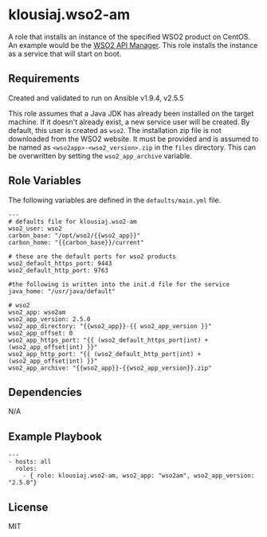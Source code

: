 klousiaj.wso2-am
=========
A role that installs an instance of the specified WSO2 product on CentOS. An example would be the [WSO2 API Manager](http://wso2.com/api-management/try-it/). This role installs the instance as a service that will start on boot.

Requirements
------------
Created and validated to run on Ansible v1.9.4, v2.5.5

This role assumes that a Java JDK has already been installed on the target machine. If it doesn't already exist, a new service user will be created. By default, this user is created as `wso2`. The installation zip file is not downloaded from the WSO2 website. It must be provided and is assumed to be named as `<wso2app>-<wso2_version>.zip` in the `files` directory. This can be overwritten by setting the `wso2_app_archive` variable.

Role Variables
--------------
The following variables are defined in the `defaults/main.yml` file.

    ---
    # defaults file for klousiaj.wso2-am
    wso2_user: wso2
    carbon_base: "/opt/wso2/{{wso2_app}}"
    carbon_home: "{{carbon_base}}/current"
    
    # these are the default ports for wso2 products
    wso2_default_https_port: 9443
    wso2_default_http_port: 9763
    
    #the following is written into the init.d file for the service
    java_home: "/usr/java/default"
    
    # wso2
    wso2_app: wso2am
    wso2_app_version: 2.5.0
    wso2_app_directory: "{{wso2_app}}-{{ wso2_app_version }}"
    wso2_app_offset: 0
    wso2_app_https_port: "{{ (wso2_default_https_port|int) + (wso2_app_offset|int) }}"
    wso2_app_http_port: "{{ (wso2_default_http_port|int) + (wso2_app_offset|int) }}"
    wso2_app_archive: "{{wso2_app}}-{{wso2_app_version}}.zip"

Dependencies
------------
N/A

Example Playbook
----------------

    ---
    - hosts: all
      roles:
        - { role: klousiaj.wso2-am, wso2_app: "wso2am", wso2_app_version: "2.5.0"}

License
-------
MIT
